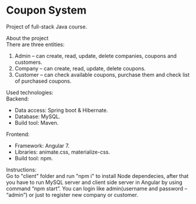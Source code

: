 # Coupon System
Project of full-stack Java  course.

About the project    
There are three entities:
1. Admin – can create, read, update, delete companies, coupons and customers.
2. Company – can create, read, update, delete coupons.
2. Customer – can check available coupons, purchase them and check list of purchased coupons.

Used technologies:  
Backend: 
- Data access: Spring boot & Hibernate.
- Database: MySQL.
- Build tool: Maven.

Frontend:
- Framework: Angular 7.
- Libraries: animate.css, materialize-css.
- Build tool: npm.

Instructions:  
Go to "client" folder and run "npm i" to install Node dependecies, after that you have to run MySQL server and client side server in Angular by using command “npm start”. You can login like admin(username and password – “admin”) or just to register new company or customer.
